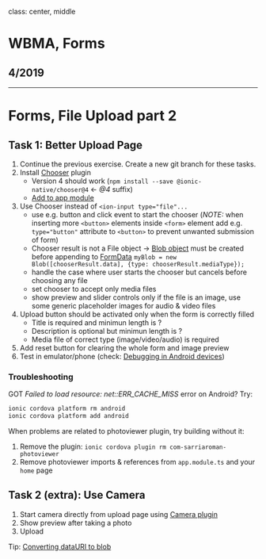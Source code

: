 class: center, middle

# WBMA, Forms

## 4/2019

---

# Forms, File Upload part 2

## Task 1: Better Upload Page

1. Continue the previous exercise. Create a new git branch for these tasks.
1. Install [Chooser](https://ionicframework.com/docs/v3/native/chooser/) plugin
    - Version 4 should work (`npm install --save @ionic-native/chooser@4` <- _@4_ suffix)
    - [Add to app module](https://ionicframework.com/docs/v3/native/#Add_Plugins_to_Your_App_Module)
1. Use Chooser instead of `<ion-input type="file"...`
    - use e.g. button and click event to start the chooser (_NOTE:_ when inserting more `<button>` elements inside `<form>` element add e.g. `type="button"` attribute to `<button>` to prevent unwanted submission of form)
    - Chooser result is not a File object -> [Blob object](https://developer.mozilla.org/en-US/docs/Web/API/Blob) must be created before appending to [FormData](https://developer.mozilla.org/en-US/docs/Web/API/FormData)
    `myBlob = new Blob([chooserResult.data], {type: chooserResult.mediaType});`
    - handle the case where user starts the chooser but cancels before choosing any file
    - set chooser to accept only media files
    - show preview and slider controls only if the file is an image, use some generic placeholder images for audio & video files
1. Upload button should be activated only when the form is correctly filled
    - Title is required and minimun length is ?
    - Description is optional but minimun length is ?
    - Media file of correct type (image/video/audio) is required
1. Add reset button for clearing the whole form and image preview
1. Test in emulator/phone (check: [Debugging in Android devices](https://developers.google.com/web/tools/chrome-devtools/remote-debugging/))

### Troubleshooting

GOT _Failed to load resource: net::ERR_CACHE_MISS_ error on Android? Try:

```sh
ionic cordova platform rm android
ionic cordova platform add android
```

When problems are related to photoviewer plugin, try building without it:

1. Remove the plugin: `ionic cordova plugin rm com-sarriaroman-photoviewer`  
2. Remove photoviewer imports & references from `app.module.ts` and your `home` page 

## Task 2 (extra): Use Camera

1. Start camera directly from upload page using [Camera plugin](https://ionicframework.com/docs/v3/native/camera/)
1. Show preview after taking a photo
1. Upload

Tip: [Converting dataURI to blob](https://stackoverflow.com/questions/4998908/convert-data-uri-to-file-then-append-to-formdata)
